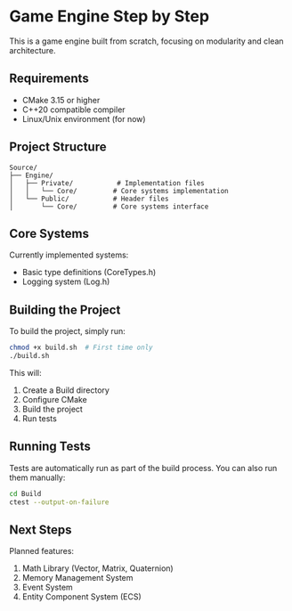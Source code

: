 
# Game Engine Step by Step

This is a game engine built from scratch, focusing on modularity and clean architecture.

## Requirements

- CMake 3.15 or higher
- C++20 compatible compiler
- Linux/Unix environment (for now)

## Project Structure

```
Source/
├── Engine/
│   ├── Private/           # Implementation files
│   │   └── Core/         # Core systems implementation
│   └── Public/           # Header files
│       └── Core/         # Core systems interface
```

## Core Systems

Currently implemented systems:
- Basic type definitions (CoreTypes.h)
- Logging system (Log.h)

## Building the Project

To build the project, simply run:

```bash
chmod +x build.sh  # First time only
./build.sh
```

This will:
1. Create a Build directory
2. Configure CMake
3. Build the project
4. Run tests

## Running Tests

Tests are automatically run as part of the build process. You can also run them manually:

```bash
cd Build
ctest --output-on-failure
```

## Next Steps

Planned features:
1. Math Library (Vector, Matrix, Quaternion)
2. Memory Management System
3. Event System
4. Entity Component System (ECS)
